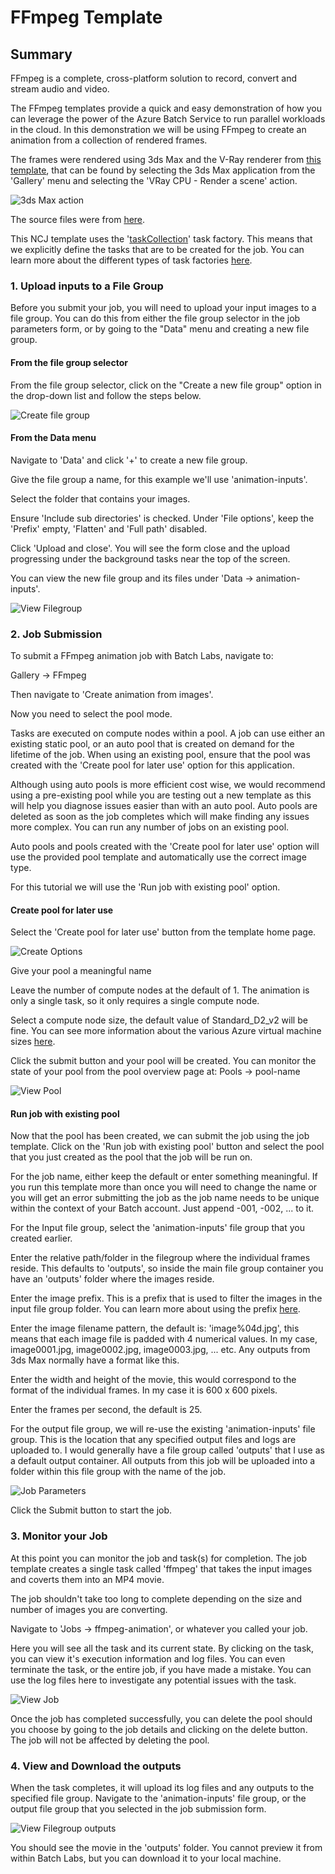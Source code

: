 
# FFmpeg Template

## Summary

FFmpeg is a complete, cross-platform solution to record, convert and stream audio and video.

The FFmpeg templates provide a quick and easy demonstration of how you can leverage the power of the Azure Batch Service to run parallel workloads in the cloud. In this demonstration we will be using FFmpeg to create an animation from a collection of rendered frames. 

The frames were rendered using 3ds Max and the V-Ray renderer from [this template](https://github.com/Azure/BatchLabs-data/tree/master/templates/3dsmax/vray-scene), that can be found by selecting the 3ds Max application from the 'Gallery' menu and selecting the 'VRay CPU - Render a scene' action.

![3ds Max action](./images/select-action.png)

The source files were from [here](https://docs.chaosgroup.com/display/VRAY3MAX/Rendering+an+Animation+with+Moving+Objects).

This NCJ template uses the '[taskCollection](https://github.com/Azure/azure-batch-cli-extensions/blob/master/doc/taskFactories.md#task-collection)' task factory. This means that we explicitly define the tasks that are to be created for the job. You can learn more about the different types of task factories [here](https://github.com/Azure/azure-batch-cli-extensions/blob/master/doc/taskFactories.md).


### 1. Upload inputs to a File Group

Before you submit your job, you will need to upload your input images to a file group. You can do this from either the file group selector in the job parameters form, or by going to the "Data" menu and creating a new file group.
    
#### From the file group selector
From the file group selector, click on the "Create a new file group" option in the drop-down list and follow the steps below.

![Create file group](./images/create-file-group.png)

#### From the Data menu

Navigate to 'Data' and click '+' to create a new file group.

Give the file group a name, for this example we'll use 'animation-inputs'.

Select the folder that contains your images.

Ensure 'Include sub directories' is checked. Under 'File options', keep the 'Prefix' empty, 'Flatten' and 'Full path' disabled.

Click 'Upload and close'. You will see the form close and the upload progressing under the background tasks near the top of the screen.

You can view the new file group and its files under 'Data -> animation-inputs'.

![View Filegroup](./images/fg.png)


### 2. Job Submission

To submit a FFmpeg animation job with Batch Labs, navigate to:

Gallery -> FFmpeg

Then navigate to 'Create animation from images'.

Now you need to select the pool mode.

Tasks are executed on compute nodes within a pool.  A job can use either an existing static pool, or an auto pool that is created on demand for the lifetime of the job. When using an existing pool, ensure that the pool was created with the 'Create pool for later use' option for this application.

Although using auto pools is more efficient cost wise, we would recommend using a pre-existing pool while you are testing out a new template as this will help you diagnose issues easier than with an auto pool. Auto pools are deleted as soon as the job completes which will make finding any issues more complex. You can run any number of jobs on an existing pool.

Auto pools and pools created with the 'Create pool for later use' option will use the provided pool template and automatically use the correct image type.

For this tutorial we will use the 'Run job with existing pool' option.

#### Create pool for later use

Select the 'Create pool for later use' button from the template home page.

![Create Options](./images/create-pool.png)

Give your pool a meaningful name

Leave the number of compute nodes at the default of 1. The animation is only a single task, so it only requires a single compute node.

Select a compute node size, the default value of Standard_D2_v2 will be fine. You can see more information about the various Azure virtual machine sizes [here](https://docs.microsoft.com/en-us/azure/virtual-machines/windows/sizes).

Click the submit button and your pool will be created. You can monitor the state of your pool from the pool overview page at: Pools -> pool-name

![View Pool](./images/pool.png)

#### Run job with existing pool

Now that the pool has been created, we can submit the job using the job template. Click on the 'Run job with existing pool' button and select the pool that you just created as the pool that the job will be run on.

For the job name, either keep the default or enter something meaningful. If you run this template more than once you will need to change the name or you will get an error submitting the job as the job name needs to be unique within the context of your Batch account. Just append -001, -002, ... to it.

For the Input file group, select the 'animation-inputs' file group that you created earlier.

Enter the relative path/folder in the filegroup where the individual frames reside. This defaults to 'outputs', so inside the main file group container you have an 'outputs' folder where the images reside.

Enter the image prefix. This is a prefix that is used to filter the images in the input file group folder. You can learn more about using the prefix [here](https://github.com/Azure/azure-batch-cli-extensions/blob/master/doc/inputFiles.md#referencing-input-data).

Enter the image filename pattern, the default is: 'image%04d.jpg', this means that each image file is padded with 4 numerical values. In my case, image0001.jpg, image0002.jpg, image0003.jpg, ... etc. Any outputs from 3ds Max normally have a format like this.

Enter the width and height of the movie, this would correspond to the format of the individual frames. In my case it is 600 x 600 pixels.

Enter the frames per second, the default is 25.

For the output file group, we will re-use the existing 'animation-inputs' file group.  This is the location that any specified output files and logs are uploaded to. I would generally have a file group called 'outputs' that I use as a default output container. All outputs from this job will be uploaded into a folder within this file group with the name of the job.

![Job Parameters](./images/submit.png)

Click the Submit button to start the job.


### 3. Monitor your Job

At this point you can monitor the job and task(s) for completion. The job template creates a single task called 'ffmpeg' that takes the input images and coverts them into an MP4 movie.

The job shouldn't take too long to complete depending on the size and number of images you are converting.

Navigate to 'Jobs -> ffmpeg-animation', or whatever you called your job.

Here you will see all the task and its current state. By clicking on the task, you can view it's execution information and log files.  You can even terminate the task, or the entire job, if you have made a mistake. You can use the log files here to investigate any potential issues with the task.

![View Job](./images/running.png)

Once the job has completed successfully, you can delete the pool should you choose by going to the job details and clicking on the delete button. The job will not be affected by deleting the pool.

### 4. View and Download the outputs

When the task completes, it will upload its log files and any outputs to the specified file group. Navigate to the 'animation-inputs' file group, or the output file group that you selected in the job submission form. 

![View Filegroup outputs](./images/outputs.png)

You should see the movie in the 'outputs' folder. You cannot preview it from within Batch Labs, but you can download it to your local machine.
